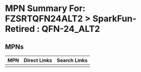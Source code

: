 



# MPN Summary For: FZSRTQFN24ALT2 > SparkFun-Retired : QFN-24_ALT2

## MPNs
  

|MPN|Direct Links|Search Links|
| :--- | :--- | :--- |
||||
